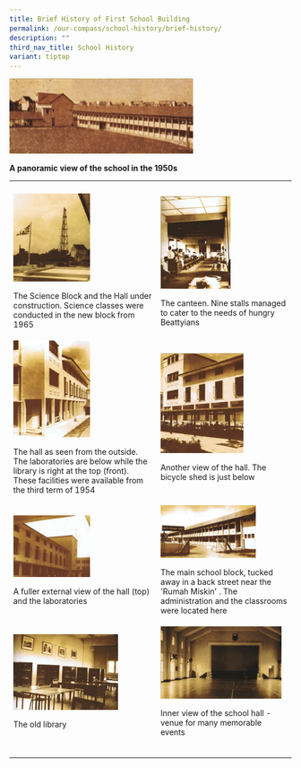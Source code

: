 ```yaml
---
title: Brief History of First School Building
permalink: /our-compass/school-history/brief-history/
description: ""
third_nav_title: School History
variant: tiptap
---
```

<div class="isomer-image-wrapper">
<img style="width:65%" height="auto" width="100%" src="/images/brief%20history%201.jpg">
</div>
<p><strong> A panoramic view of the school in the 1950s</strong>
</p>
<table style="minWidth: 50px">
<colgroup>
<col>
<col>
</colgroup>
<tbody>
<tr>
<th rowspan="1" colspan="1">
<p></p>
</th>
<th rowspan="1" colspan="1">
<p></p>
</th>
</tr>
<tr>
<td rowspan="1" colspan="1">
<div class="isomer-image-wrapper">
<img style="width:55%" height="auto" width="100%" src="/images/brief%20history%202.jpg">
</div>
<p>The Science Block and the Hall under construction. Science classes were
conducted in the new block from 1965</p>
</td>
<td rowspan="1" colspan="1">
<div class="isomer-image-wrapper">
<img style="width:55%" height="auto" width="100%" src="/images/brief%20history%203.jpg">
</div>
<p>The canteen. Nine stalls managed to cater to the needs of hungry Beattyians</p>
</td>
</tr>
<tr>
<td rowspan="1" colspan="1">
<div class="isomer-image-wrapper">
<img style="width:55%" height="auto" width="100%" src="/images/brief%20history%204.jpg">
</div>
<p>The hall as seen from the outside. The laboratories are below while the
library is right at the top (front). These facilities were available from
the third term of 1954</p>
</td>
<td rowspan="1" colspan="1">
<div class="isomer-image-wrapper">
<img style="width:65%" height="auto" width="100%" src="/images/brief%20history%205.jpg">
</div>
<p>Another view of the hall. The bicycle shed is just below</p>
</td>
</tr>
<tr>
<td rowspan="1" colspan="1">
<div class="isomer-image-wrapper">
<img style="width:55%" height="auto" width="100%" src="/images/brief%20history%206.jpg">
</div>
<p>A fuller external view of the hall (top) and the laboratories</p>
</td>
<td rowspan="1" colspan="1">
<div class="isomer-image-wrapper">
<img style="width:75%" height="auto" width="100%" src="/images/brief%20history%207.jpg">
</div>
<p>The main school block, tucked away in a back street near the 'Rumah Miskin'
. The administration and the classrooms were located here</p>
</td>
</tr>
<tr>
<td rowspan="1" colspan="1">
<div class="isomer-image-wrapper">
<img style="width:75%" height="auto" width="100%" src="/images/brief%20history%208.jpg">
</div>
<p>The old library</p>
</td>
<td rowspan="1" colspan="1">
<div class="isomer-image-wrapper">
<img style="width:95%" height="auto" width="100%" src="/images/brief%20history%209.jpg">
</div>
<p>Inner view of the school hall - venue for many memorable events</p>
</td>
</tr>
<tr>
<td rowspan="1" colspan="1">
<p></p>
</td>
<td rowspan="1" colspan="1">
<p></p>
</td>
</tr>
</tbody>
</table>
<p></p>